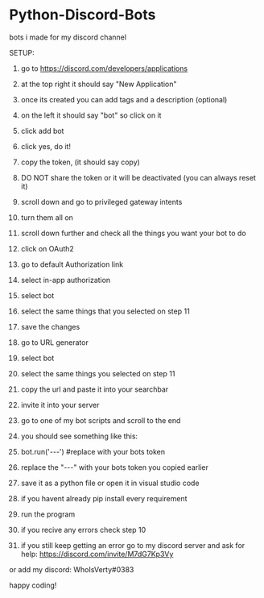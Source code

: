 # Python-Discord-Bots
bots i made for my discord channel

SETUP:
1) go to https://discord.com/developers/applications
2) at the top right it should say "New Application"
3) once its created you can add tags and a description (optional)
4) on the left it should say "bot" so click on it
5) click add bot
6) click yes, do it!
7) copy the token, (it should say copy)
8) DO NOT share the token or it will be deactivated (you can always reset it)
9) scroll down and go to privileged gateway intents
10) turn them all on
11) scroll down further and check all the things you want your bot to do
12) click on OAuth2
13) go to default Authorization link
14) select in-app authorization
15) select bot
16) select the same things that you selected on step 11
17) save the changes
18) go to URL generator
19) select bot 
20) select the same things you selected on step 11
21) copy the url and paste it into your searchbar
22) invite it into your server
23) go to one of my bot scripts and scroll to the end

24) you should see something like this:
24) bot.run('---') #replace with your bots token
25) replace the "---" with your bots token you copied earlier
26) save it as a python file or open it in visual studio code

27) if you havent already pip install every requirement
28) run the program
29) if you recive any errors check step 10
30) if you still keep getting an error go to my discord server and ask for help:
https://discord.com/invite/M7dG7Kp3Vy

or add my discord:
WhoIsVerty#0383

happy coding!








